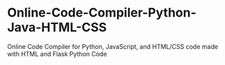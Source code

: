 # Online-Code-Compiler-Python-Java-HTML-CSS
Online Code Compiler for Python, JavaScript, and HTML/CSS code made with HTML and Flask Python Code
